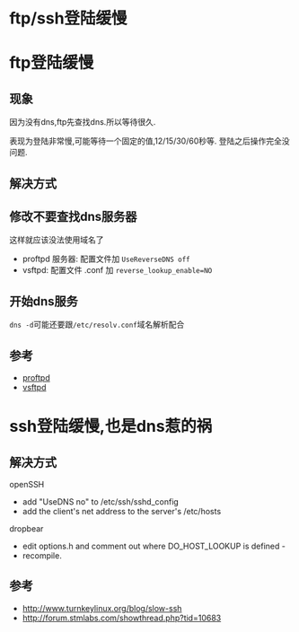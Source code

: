# ftp/ssh登陆缓慢

# ftp登陆缓慢

## 现象
因为没有dns,ftp先查找dns.所以等待很久.

表现为登陆非常慢,可能等待一个固定的值,12/15/30/60秒等. 登陆之后操作完全没问题.

## 解决方式

## 修改不要查找dns服务器

这样就应该没法使用域名了

* proftpd 服务器: 配置文件加 `UseReverseDNS off`
* vsftpd: 配置文件 .conf 加 `reverse_lookup_enable=NO`

## 开始dns服务

`dns -d`可能还要跟`/etc/resolv.conf`域名解析配合

## 参考
* [proftpd](http://trinityhome.org/Home/index.php?content=SLOW_RESPONSE_ON_CONNECTING_TO_PROFTPD_SERVER__SLO&front_id=18&lang=en&locale=en)
* [vsftpd](http://serverfault.com/questions/406437/slow-ftp-issue-when-there-is-no-dns-server)

# ssh登陆缓慢,也是dns惹的祸

## 解决方式

openSSH

* add "UseDNS no" to /etc/ssh/sshd_config
* add the client's net address to the server's /etc/hosts

dropbear

* edit options.h and comment out where DO_HOST_LOOKUP is defined -
* recompile.
 
## 参考
*  http://www.turnkeylinux.org/blog/slow-ssh
* http://forum.stmlabs.com/showthread.php?tid=10683